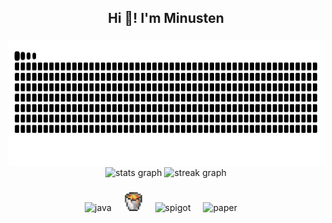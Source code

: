 <h2 align="center">Hi 👋! I'm Minusten

###

<img src ="https://github.com/minustenchan/minustenchan/blob/output/snake.svg" height="200" width="1920" alt="snake"/>

<div align="center">
  <img src="https://github-readme-stats.vercel.app/api?username=minustenchan&hide_title=true&hide_rank=false&show_icons=true&include_all_commits=true&count_private=true&disable_animations=false&theme=dracula&locale=en&hide_border=true" height="150" alt="stats graph"  />
  <img src="https://streak-stats.demolab.com?user=minustenchan&locale=en&mode=weekly&theme=dracula&hide_border=true&border_radius=5" height="150" alt="streak graph"  />

###

<div align="center">
  <img src="https://cdn.jsdelivr.net/gh/devicons/devicon/icons/java/java-original.svg" height="30" alt="java"  />
  <img width="12" />
  <img src="https://raw.githubusercontent.com/github/explore/288c84b3a9e3e6e34eec8d401b879c14b2bd7fbc/topics/bukkit/bukkit.png" height="30" alt="bukkit"  />
  <img width="12" />
  <img src="https://avatars.githubusercontent.com/u/4350249?s=200&v=4" height="30" alt="spigot"  />
  <img width="12" />
  <img src="https://avatars.githubusercontent.com/u/7608950?s=200&v=4" height="30" alt="paper"  />
  <img width="12" />
</div>
